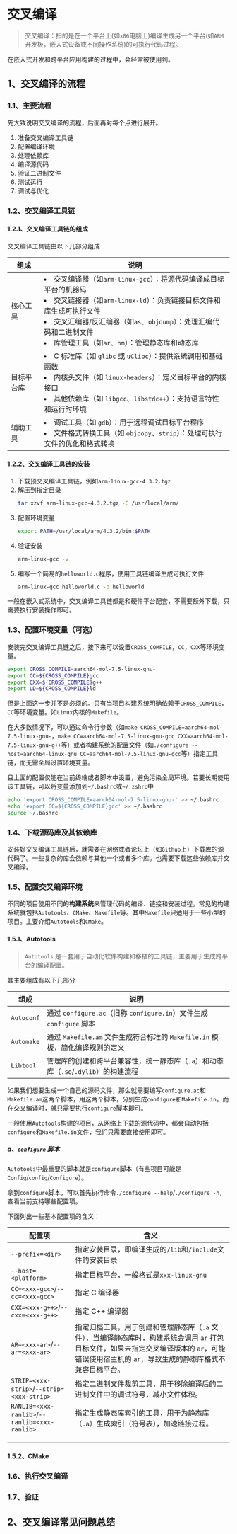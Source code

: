 
# 交叉编译

> 交叉编译：指的是在一个平台上(如`x86`电脑上)编译生成另一个平台(如`ARM`开发板，嵌入式设备或不同操作系统)的可执行代码过程。

在嵌入式开发和跨平台应用构建的过程中，会经常被使用到。


## 1、交叉编译的流程

### 1.1、主要流程

先大致说明交叉编译的流程，后面再对每个点进行展开。

1. 准备交叉编译工具链
2. 配置编译环境
3. 处理依赖库
4. 编译源代码
5. 验证二进制文件
6. 测试运行
7. 调试与优化



### 1.2、交叉编译工具链

#### 1.2.1、交叉编译工具链的组成

交叉编译工具链由以下几部分组成

|组成|说明|
|-|-|
|核心工具|<li>交叉编译器（如`arm-linux-gcc`）：将源代码编译成目标平台的机器码<li>交叉链接器（如`arm-linux-ld`）：负责链接目标文件和库生成可执行文件<li>交叉汇编器/反汇编器（如`as`、`objdump`）：处理汇编代码和二进制文件<li>库管理工具（如`ar`、`nm`）：管理静态库和动态库|
|目标平台库|<li> C 标准库（如 `glibc` 或 `uClibc`）：提供系统调用和基础函数<li>内核头文件（如 `linux-headers`）：定义目标平台的内核接口 <li>其他依赖库（如 `libgcc`、`libstdc++`）：支持语言特性和运行时环境|
|辅助工具|<li>调试工具（如 `gdb`）：用于远程调试目标平台程序 <li>文件格式转换工具（如 `objcopy`、`strip`）：处理可执行文件的优化和格式转换|

#### 1.2.2、交叉编译工具链的安装

1. 下载预交叉编译工具链，例如`arm-linux-gcc-4.3.2.tgz`
2. 解压到指定目录
    ```bash
    tar xzvf arm-linux-gcc-4.3.2.tgz -C /usr/local/arm/
    ```
3. 配置环境变量
    ```bash
    export PATH=/usr/local/arm/4.3.2/bin:$PATH
    ```
4. 验证安装
    ```bash
    arm-linux-gcc -v
    ```
5. 编写一个简易的`helloworld.c`程序，使用工具链编译生成可执行文件
    ```bash
    arm-linux-gcc helloworld.c -o helloworld
    ```


一般在嵌入式系统中，交叉编译工具链都是和硬件平台配套，不需要额外下载，只需要执行安装操作即可。


### 1.3、配置环境变量（可选）

安装完交叉编译工具链之后，接下来可以设置`CROSS_COMPILE`，`CC`，`CXX`等环境变量。

```bash
export CROSS_COMPILE=aarch64-mol-7.5-linux-gnu-
export CC=${CROSS_COMPILE}gcc
export CXX=${CROSS_COMPILE}g++
export LD=${CROSS_COMPILE}ld
```

但是上面这一步并不是必须的。只有当项目构建系统明确依赖于`CROSS_COMPILE`，`CC`等环境变量。如`Linux`内核的`Makefile`。

在大多数情况下，可以通过命令行参数（如`make CROSS_COMPILE=aarch64-mol-7.5-linux-gnu-`，`make CC=aarch64-mol-7.5-linux-gnu-gcc CXX=aarch64-mol-7.5-linux-gnu-g++`等）或者构建系统的配置文件（如`./configure --host=aarch64-linux-gnu CC=aarch64-mol-7.5-linux-gnu-gcc`等）指定工具链，而无需全局设置环境变量。


且上面的配置仅能在当前终端或者脚本中设置，避免污染全局环境。若要长期使用该工具链，可以将变量添加到`~/.bashrc`或`~/.zshrc`中

```bash
echo 'export CROSS_COMPILE=aarch64-mol-7.5-linux-gnu-' >> ~/.bashrc
echo 'export CC=${CROSS_COMPILE}gcc' >> ~/.bashrc
source ~/.bashrc
```

### 1.4、下载源码库及其依赖库

安装好交叉编译工具链后，就需要在网络或者论坛上（如`Github`上）下载库的源代码了。一些复杂的库会依赖与其他一个或者多个库。也需要下载这些依赖库并交叉编译。


### 1.5、配置交叉编译环境

不同的项目使用不同的**构建系统**来管理代码的编译、链接和安装过程。常见的构建系统就包括`Autotools`、`CMake`、`Makefile`等。其中`Makefile`只适用于一些小型的项目。主要介绍`Autotools`和`CMake`。

#### 1.5.1、Autotools

> `Autotools` 是一套用于自动化软件构建和移植的工具链，主要用于生成跨平台的编译配置。

其主要组成有以下几部分

|组成|说明|
|-|-|
|`Autoconf`|通过 `configure.ac`（旧称 `configure.in`）文件生成 `configure` 脚本|
|`Automake`|通过 `Makefile.am` 文件生成符合标准的 `Makefile.in` 模板，简化编译规则的定义|
|`Libtool`|管理库的创建和跨平台兼容性，统一静态库（`.a`）和动态库（`.so`/`.dylib`）的构建流程|

如果我们想要生成一个自己的源码文件，那么就需要编写`configure.ac`和`Makefile.am`这两个脚本，用这两个脚本，分别生成`configure`和`Makefile.in`。而在交叉编译时，就只需要执行`configure`脚本即可。

一般使用`Autotools`构建的项目，从网络上下载的源代码中，都会自动包括`configure`和`Makefile.in`文件，我们只需要直接使用即可。

##### a、`configure` 脚本

`Autotools`中最重要的脚本就是`configure`脚本（有些项目可能是`Config`/`config`/`Configure`）。


拿到`configure`脚本，可以首先执行命令`./configure --help`/`./configure -h`，查看当前支持哪些配置项。

下面列出一些基本配置项的含义：

|配置项|含义|
|-|-|
|`--prefix=<dir>`|指定安装目录，即编译生成的`/lib`和`/include`文件的安装目录|
|`--host=<platform>`|指定目标平台，一般格式是`xxx-linux-gnu`|
|`CC=<xxx-gcc>`/`--cc=<xxx-gcc>`|指定 C 编译器|
|`CXX=<xxx-g++>`/`--cxx=<xxx-g++>`|指定 C++ 编译器|
|`AR=<xxx-ar>`/`--ar=<xxx-ar>`|指定归档工具，用于创建和管理静态库（`.a` 文件），当编译静态库时，构建系统会调用 `ar` 打包目标文件，如果未指定交叉编译版本的 `ar`，可能错误使用宿主机的 `ar`，导致生成的静态库格式不兼容目标平台。|
|`STRIP=<xxx-strip>`/`--strip=<xxx-strip>`|指定二进制文件裁剪工具，用于移除编译后的二进制文件中的调试符号，减小文件体积。|
|`RANLIB=<xxx-ranlib>`/`--ranlib=<xxx-ranlib>`|指定生成静态库索引的工具，用于为静态库（`.a`）生成索引（符号表），加速链接过程。|
|||
|||
|||


#### 1.5.2、CMake



### 1.6、执行交叉编译


### 1.7、验证


## 2、交叉编译常见问题总结





